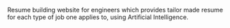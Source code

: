 Resume building website for engineers which provides tailor made resume for each type of job one applies to, using Artificial Intelligence.
